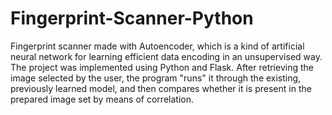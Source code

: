 # Fingerprint-Scanner-Python
Fingerprint scanner made with Autoencoder, which is a kind of artificial neural network for learning efficient data encoding in an unsupervised way. The project was implemented using Python and Flask.  After retrieving the image selected by the user, the program "runs" it through the existing, previously learned model, and then compares whether it is present in the prepared image set by means of correlation.
